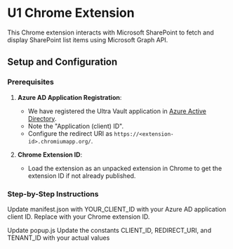 # U1 Chrome Extension

This Chrome extension interacts with Microsoft SharePoint to fetch and display SharePoint list items using Microsoft Graph API.

## Setup and Configuration

### Prerequisites

1. **Azure AD Application Registration**:
   - We have registered the Ultra Vault application in [Azure Active Directory](https://portal.azure.com/#view/Microsoft_AAD_RegisteredApps/ApplicationMenuBlade/~/Authentication/appId/eeda8f82-e655-4380-8098-73dd5f7b5d92/isMSAApp~/false).
   - Note the "Application (client) ID".
   - Configure the redirect URI as `https://<extension-id>.chromiumapp.org/`.

2. **Chrome Extension ID**:
   - Load the extension as an unpacked extension in Chrome to get the extension ID if not already published.

### Step-by-Step Instructions

Update manifest.json with YOUR_CLIENT_ID with your Azure AD application client ID.
Replace <extension-id> with your Chrome extension ID.

Update popup.js
Update the constants CLIENT_ID, REDIRECT_URI, and TENANT_ID with your actual values
